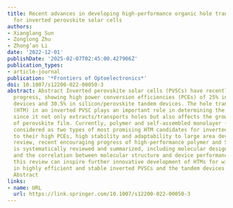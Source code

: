```yaml
---
title: Recent advances in developing high-performance organic hole transporting materials
  for inverted perovskite solar cells
authors:
- Xianglang Sun
- Zonglong Zhu
- Zhong’an Li
date: '2022-12-01'
publishDate: '2025-02-07T02:45:00.427906Z'
publication_types:
- article-journal
publication: '*Frontiers of Optoelectronics*'
doi: 10.1007/s12200-022-00050-3
abstract: Abstract Inverted perovskite solar cells (PVSCs) have recently made exciting
  progress, showing high power conversion efficiencies (PCEs) of 25% in single-junction
  devices and 30.5% in silicon/perovskite tandem devices. The hole transporting material
  (HTM) in an inverted PVSC plays an important role in determining the device performance,
  since it not only extracts/transports holes but also affects the growth and crystallization
  of perovskite film. Currently, polymer and self-assembled monolayer (SAM) have been
  considered as two types of most promising HTM candidates for inverted PVSCs owing
  to their high PCEs, high stability and adaptability to large area devices. In this
  review, recent encouraging progress of high-performance polymer and SAM-based HTMs
  is systematically reviewed and summarized, including molecular design strategies
  and the correlation between molecular structure and device performance. We hope
  this review can inspire further innovative development of HTMs for wide applications
  in highly efficient and stable inverted PVSCs and the tandem devices.  Graphical
  Abstract
links:
- name: URL
  url: https://link.springer.com/10.1007/s12200-022-00050-3
---
```

